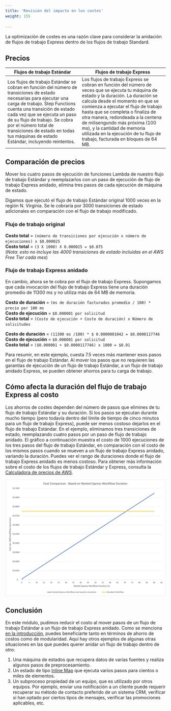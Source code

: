 ```yaml
---
title: 'Revisión del impacto en los costes'
weight: 155

---
```


La optimización de costes es una razón clave para considerar la anidación de flujos de trabajo Express dentro de los flujos de trabajo Standard.

## Precios

|**Flujos de trabajo Estándar**|**Flujos de trabajo Express**|
---|---|
|Los flujos de trabajo Estándar se cobran en función del número de transiciones de estado necesarias para ejecutar una carga de trabajo. Step Functions cuenta una transición de estado cada vez que se ejecuta un paso de su flujo de trabajo. Se cobra por el número total de transiciones de estado en todas tus máquinas de estado Estándar, incluyendo reintentos.|Los flujos de trabajo Express se cobran en función del número de veces que se ejecuta tu máquina de estado y la duración. La duración se calcula desde el momento en que se comienza a ejecutar el flujo de trabajo hasta que se completa o finaliza de otra manera, redondeada a la centena de milisengundo más próxima (100 ms), y la cantidad de memoria utilizada en la ejecución de tu flujo de trabajo, facturada en bloques de 64 MB.|

## Comparación de precios

Mover los cuatro pasos de ejecución de funciones Lambda de nuestro flujo de trabajo Estándar y reemplazarlos con un paso de ejecución de flujo de trabajo Express anidado, elimina tres pasos de cada ejecución de máquina de estado.

Digamos que ejecutó el flujo de trabajo Estándar original 1000 veces en la región N. Virginia. Se le cobraría por 3000 transiciones de estado adicionales en comparación con el flujo de trabajo modificado.

### Flujo de trabajo original

**Costo total** = `(número de transiciones por ejecución x número de ejecuciones) x $0.000025`  
**Costo total** = `(3 X 1000) X 0.000025 = $0.075`  
(*Nota: esto no incluye las 4000 transiciones de estado incluidas en el AWS Free Tier cada mes*)  

### Flujo de trabajo Express anidado

En cambio, ahora se te cobra por el flujo de trabajo Express. Supongamos que cada invocación del flujo de trabajo Express tiene una duración promedio de 11300 ms y no utiliza más de 64 MB de memoria.  

**Costo de duración** = `(ms de duración facturados promedio / 100) * precio por 100 ms`  
**Costo de ejecución** = `$0.000001 por solicitud`  
**Costo total** = `(Costo de ejecución + Costo de duración) x Número de solicitudes`  

**Costo de duración** = `(11300 ms /100) * $ 0.0000001042 = $0.0000117746`  
**Costo de ejecución** = `$0.000001 por solicitud`  
**Costo total** = `($0.000001 + $0.0000117746) x 1000 = $0.01`  

Para resumir, en este ejemplo, cuesta 7.5 veces más mantener esos pasos en el flujo de trabajo Estándar. Al mover los pasos que no requieren las garantías de ejecución de un flujo de trabajo Estándar, a un flujo de trabajo anidado Express, se pueden obtener ahorros para tu carga de trabajo.

## Cómo afecta la duración del flujo de trabajo Express al costo

Los ahorros de costes dependen del número de pasos que elimines de tu flujo de trabajo Estándar y su duración. Si los pasos se ejecutan durante mucho tiempo (pero todavía dentro del límite de tiempo de cinco minutos para un flujo de trabajo Express), puede ser menos costoso dejarlos en el flujo de trabajo Estándar. En el ejemplo, eliminamos tres transiciones de estado, reemplazando cuatro pasos por un paso de flujo de trabajo anidado. El gráfico a continuación muestra el costo de 1000 ejecuciones de los tres pasos del flujo de trabajo Estándar, en comparación con el costo de los mismos pasos cuando se mueven a un flujo de trabajo Express anidado, variando la duración. Puedes ver el rango de duraciones donde el flujo de trabajo Express anidado es menos costoso. Para obtener más información sobre el costo de los flujos de trabajo Estándar y Express, consulta la [Calculadora de precios de AWS](https://calculator.aws/).

![Cost comparison chart](/static/img/module-13/cost-comparison-by-duration.png)

## Conclusión

En este módulo, pudimos reducir el costo al mover pasos de un flujo de trabajo Estándar a un flujo de trabajo Express anidado. Como se menciona [en la introducción](../), puedes beneficiarte tanto en términos de ahorro de costos como de modularidad. Aquí hay otros ejemplos de algunas otras situaciones en las que puedes querer anidar un flujo de trabajo dentro de otro:

1. Una máquina de estados que recupera datos de varias fuentes y realiza algunos pasos de preprocesamiento.
1. Un estado de tipo [Inline Map](https://docs.aws.amazon.com/step-functions/latest/dg/concepts-asl-use-map-state-inline.html) que ejecuta varios pasos para cientos o miles de elementos.
1. Un subproceso propiedad de un equipo, que es utilizado por otros equipos. Por ejemplo, enviar una notificación a un cliente puede requerir recuperar su método de contacto preferido de un sistema CRM, verificar si han optado por ciertos tipos de mensajes, verificar las promociones aplicables, etc.
